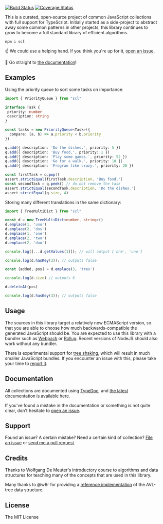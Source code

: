 
[![Build Status](https://travis-ci.org/samvv/scl.js.svg?branch=master)](https://travis-ci.org/samvv/scl.js) [![Coverage Status](https://coveralls.io/repos/github/samvv/scl.js/badge.svg?branch=master)](https://coveralls.io/github/samvv/scl.js?branch=master)

This is a curated, open-source project of common JavaScript collections with
full support for TypeScript. Initially started as a side-project to abstract
away some common patterns in other projects, this library continues to grow to
become a full standard library of efficient algorithms.

```
npm i scl
```

☝️ We could use a helping hand. If you think you're up for it,
[open an issue][4].

📖 Go straight to [the documentation][6]!

## Examples

Using the priority queue to sort some tasks on importance:

```ts
import { PriorityQueue } from "scl"

interface Task {
 priority: number
 description: string
}

const tasks = new PriorityQueue<Task>({
  compare: (a, b) => a.priority < b.priority
})

q.add({ description: 'Do the dishes.', priority: 5 })
q.add({ description: 'Buy food.', priority: 1 })
q.add({ description: 'Play some games.', priority: 52 })
q.add({ description: 'Go for a walk.', priority: 10 })
q.add({ description: 'Program like crazy.', priority: 20 })

const firstTask = q.pop()
assert.strictEqual(firstTask.description, 'Buy food.')
const secondTask = q.peek() // do not remove the task
assert.strictEqual(secondTask.description, 'Do the dishes.')
assert.strictEqual(q.size, 4)
```

Storing many different translations in the same dictionary:

```ts
import { TreeMultiDict } from "scl"

const d = new TreeMultiDict<number, string>()
d.emplace(1, 'uno')
d.emplace(2, 'dos')
d.emplace(1, 'one')
d.emplace(2, 'two')
d.emplace(2, 'duo')

console.log([...d.getValues(1)]); // will output ['one', 'uno']

console.log(d.hasKey(3)); // outputs false

const [added, pos] = d.emplace(3, 'tres')

console.log(d.size) // outputs 6

d.deleteAt(pos)

console.log(d.hasKey(3)); // outputs false
```

## Usage

The sources in this library target a relatively new ECMAScript version, so that
you are able to choose how much backwards-compatible the generated JavaScript
should be. You are expected to use this library with a bundler such as
[Webpack][1] or [Rollup][2]. Recent versions of NodeJS should also work without
any bundler.

There is experimental support for [tree shaking][7], which will result in much
smaller JavaScript bundles. If you encounter an issue with this, please take
your time to [report it][4].

## Documentation

All collections are documented using [TypeDoc][3], and [the latest
documentation is available here][6].

If you've found a mistake in the documentation or something is not quite clear,
don't hesitate to [open an issue][4].

## Support

Found an issue? A certain mistake? Need a certain kind of collection? [File an
issue][4] or [send me a pull request][5].

## Credits

Thanks to Wolfgang De Meuter's introductory course to algorithms and data
structures for teaching many of the concepts that are used in this library.

Many thanks to @w8r for providing a [reference implementation](https://github.com/w8r/avl) of the AVL-tree data structure.

## License

The MIT License

[1]: https://webpack.js.org/
[2]: https://rollupjs.org/
[3]: https://typedoc.org/
[4]: https://github.com/samvv/scl.js/issues/new
[5]: https://github.com/samvv/scl.js/fork
[6]: https://samvv.github.io/scl.js/
[7]: https://webpack.js.org/guides/tree-shaking/


